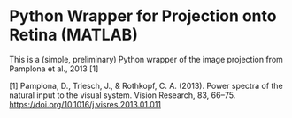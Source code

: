 # Python Wrapper for Projection onto Retina (MATLAB)

This is a (simple, preliminary) Python wrapper of the image projection from Pamplona et al., 2013 [1]

[1] Pamplona, D., Triesch, J., & Rothkopf, C. A. (2013). Power spectra of the natural input to the visual system. Vision Research, 83, 66–75. https://doi.org/10.1016/j.visres.2013.01.011

